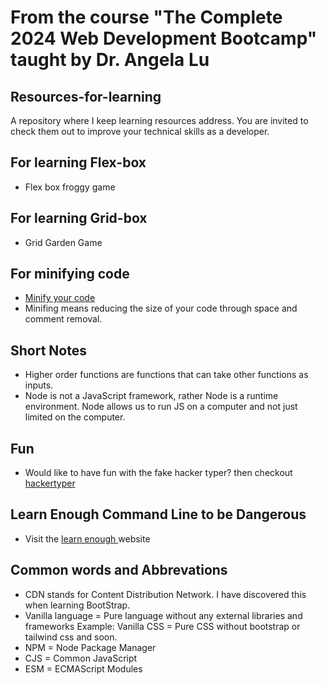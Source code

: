 # From the course "The Complete 2024 Web Development Bootcamp" taught by Dr. Angela Lu

## Resources-for-learning
A repository where I keep learning resources address. You are invited to check them out to improve your technical skills as a developer.
## For learning Flex-box
- <a href = "https://appbrewery.github.io/flexboxfroggy/" style="text-decoration:none;"> Flex box froggy game </a>

## For learning Grid-box
- <a href = "https://appbrewery.github.io/gridgarden/" style="text-decoration:none;"> Grid Garden Game </a>

## For minifying code
- <a href = "https://www.minifier.org/"> Minify your code </a>
- Minifing means reducing the size of your code through space and comment removal.

## Short Notes
- Higher order functions are functions that can take other functions as inputs.
- Node is not a JavaScript framework, rather Node is a runtime environment. Node allows us to run JS on a computer and not just limited on the computer.

## Fun
- Would like to have fun with the fake hacker typer? then checkout <a href = "https://hackertyper.com/"> hackertyper </a>

## Learn Enough Command Line to be Dangerous
- Visit the <a href = "https://www.learnenough.com/command-line-tutorial"> learn enough </a> website

## Common words and Abbrevations

- CDN stands for Content Distribution Network. I have discovered this when learning BootStrap.
- Vanilla language = Pure language without any external libraries and frameworks
  Example: Vanilla CSS = Pure CSS without bootstrap or tailwind css and soon.
- NPM = Node Package Manager
- CJS = Common JavaScript
- ESM = ECMAScript Modules

